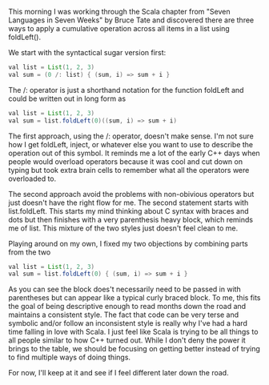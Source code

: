 This morning I was working through the Scala chapter from "Seven Languages in
Seven Weeks" by Bruce Tate and discovered there are three ways to apply a cumulative
operation across all items in a list using foldLeft().

We start with the syntactical sugar version first:

```java
val list = List(1, 2, 3)
val sum = (0 /: list) { (sum, i) => sum + i }
```

The /: operator is just a shorthand notation for the function foldLeft and could be
written out in long form as

```java
val list = List(1, 2, 3)
val sum = list.foldLeft(0)((sum, i) => sum + i)
```

The first approach, using the /: operator, doesn't make sense. I'm not sure how I get
foldLeft, inject, or whatever else you want to use to describe the operation out of this
symbol. It reminds me a lot of the early C++ days when people would overload operators
because it was cool and cut down on typing but took extra brain cells to remember what
all the operators were overloaded to.

The second approach avoid the problems with non-obivious operators but just doesn't
have the right flow for me. The second statement starts with list.foldLeft. This
starts my mind thinking about C syntax with braces and dots but then finishes with a
very parenthesis heavy block, which reminds me of list. This mixture of the two styles
just doesn't feel clean to me.

Playing around on my own, I fixed my two objections by combining parts from the two

```java
val list = List(1, 2, 3)
val sum = list.foldLeft(0) { (sum, i) => sum + i }
```

As you can see the block does't necessarily need to be passed in with parentheses but
can appear like a typical curly braced block. To me, this fits the goal of being
descriptive enough to read months down the road and maintains a consistent style. The
fact that code can be very terse and symbolic and/or follow an inconsistent style is
really why I've had a hard time falling in love with Scala. I just feel like Scala is
trying to be all things to all people similar to how C++ turned out. While I don't deny
the power it brings to the table, we should be focusing on getting better instead of
trying to find multiple ways of doing things.

For now, I'll keep at it and see if I feel different later down the road.